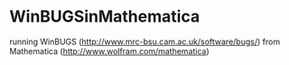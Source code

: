 # WinBUGSinMathematica
running WinBUGS (http://www.mrc-bsu.cam.ac.uk/software/bugs/) from Mathematica (http://www.wolfram.com/mathematica)
